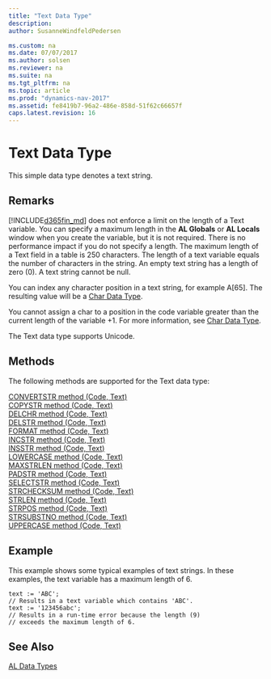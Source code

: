 ```yaml
---
title: "Text Data Type"
description: 
author: SusanneWindfeldPedersen

ms.custom: na
ms.date: 07/07/2017
ms.author: solsen
ms.reviewer: na
ms.suite: na
ms.tgt_pltfrm: na
ms.topic: article
ms.prod: "dynamics-nav-2017"
ms.assetid: fe8419b7-96a2-486e-858d-51f62c66657f
caps.latest.revision: 16
---
```

# Text Data Type
This simple data type denotes a text string.  
  
## Remarks  
 [!INCLUDE[d365fin_md](../includes/d365fin_md.md)] does not enforce a limit on the length of a Text variable. You can specify a maximum length in the **AL Globals** or **AL Locals** window when you create the variable, but it is not required. There is no performance impact if you do not specify a length. The maximum length of a Text field in a table is 250 characters. The length of a text variable equals the number of characters in the string. An empty text string has a length of zero (0). A text string cannot be null.  
  
 You can index any character position in a text string, for example A[65]. The resulting value will be a [Char Data Type](devenv-char-data-type.md).  
  
 You cannot assign a char to a position in the code variable greater than the current length of the variable +1. For more information, see [Char Data Type](devenv-char-data-type.md).  
  
 The Text data type supports Unicode.  

## Methods
The following methods are supported for the Text data type:

[CONVERTSTR method (Code, Text)](../methods/devenv-convertstr-method-code-text.md)   
[COPYSTR method (Code, Text)](../methods/devenv-copystr-method-code-text.md)   
[DELCHR method (Code, Text)](../methods/devenv-delchr-method-code-text.md)   
[DELSTR method (Code, Text)](../methods/devenv-delstr-method-code-text.md)   
[FORMAT method (Code, Text)](../methods/devenv-format-method-code-text.md)   
[INCSTR method (Code, Text)](../methods/devenv-incstr-method-code-text.md)   
[INSSTR method (Code, Text)](../methods/devenv-insstr-method-code-text.md)   
[LOWERCASE method (Code, Text)](../methods/devenv-lowercase-method-code-text.md)   
[MAXSTRLEN method (Code, Text)](../methods/devenv-maxstrlen-method-code-text.md)   
[PADSTR method (Code, Text)](../methods/devenv-padstr-method-code-text.md)   
[SELECTSTR method (Code, Text)](../methods/devenv-selectstr-method-code-text.md)   
[STRCHECKSUM method (Code, Text)](../methods/devenv-strchecksum-method-code-text.md)   
[STRLEN method (Code, Text)](../methods/devenv-strlen-method-code-text.md)   
[STRPOS method (Code, Text)](../methods/devenv-strpos-method-code-text.md)   
[STRSUBSTNO method (Code, Text)](../methods/devenv-strsubstno-method-code-text.md)   
[UPPERCASE method (Code, Text)](../methods/devenv-uppercase-method-code-text.md)

## Example  
 This example shows some typical examples of text strings. In these examples, the text variable has a maximum length of 6.  
  
```  
text := 'ABC';  
// Results in a text variable which contains 'ABC'.  
text := '123456abc';  
// Results in a run-time error because the length (9)  
// exceeds the maximum length of 6.  
```  
  
## See Also  
[AL Data Types](devenv-al-data-types.md)  